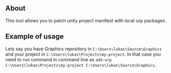 ## About
This tool allows you to patch unity project manifest with local urp packages.

## Example of usage
Lets say you have Graphics repository in `C:\Users\lukas\Source\Graphics` and your project in `C:\Users\lukas\Projects\my-project`.
In that case you need to run command in command line as `add-urp C:\Users\lukas\Projects\my-project C:\Users\lukas\Source\Graphics`.
